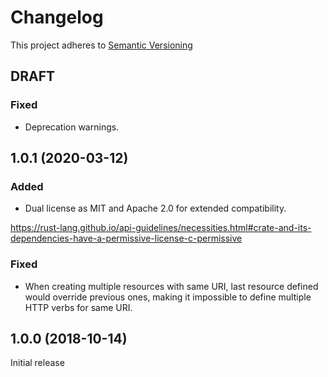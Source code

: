 # Changelog

This project adheres to [Semantic Versioning](https://semver.org/spec/v2.0.0.html)

## DRAFT

### Fixed

- Deprecation warnings.


## 1.0.1 (2020-03-12)

### Added

- Dual license as MIT and Apache 2.0 for extended compatibility.

https://rust-lang.github.io/api-guidelines/necessities.html#crate-and-its-dependencies-have-a-permissive-license-c-permissive

### Fixed

- When creating multiple resources with same URI, last resource defined would override previous ones, making it impossible to define multiple HTTP verbs for same URI.


## 1.0.0 (2018-10-14)

Initial release

